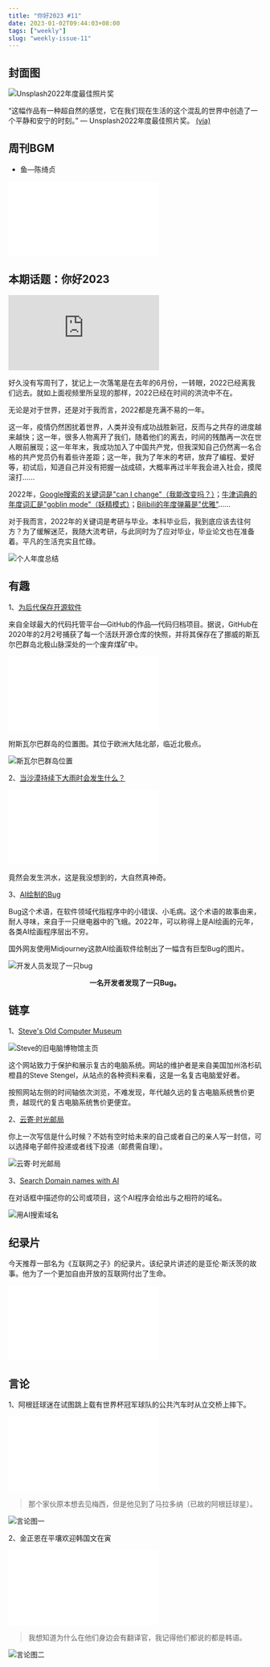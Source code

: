 ```yaml
---
title: "你好2023 #11"
date: 2023-01-02T09:44:03+08:00
tags: ["weekly"]
slug: "weekly-issue-11"
---
```


## 封面图

![Unsplash2022年度最佳照片奖](https://vip2.loli.io/2023/01/02/aEuIAXRplML1ib6.webp)

“这幅作品有一种超自然的感觉，它在我们现在生活的这个混乱的世界中创造了一个平静和安宁的时刻。” — Unsplash2022年度最佳照片奖。 [(via)](https://awards.unsplash.com/2022/#/community-photo)

## 周刊BGM

+ 鱼—陈绮贞

<iframe src="//player.bilibili.com/player.html?aid=690206806&bvid=BV1V24y1m7Yx&cid=893402014&page=1" scrolling="no" border="0" frameborder="no" framespacing="0" allowfullscreen="true" class="bilibili"> </iframe>

## 本期话题：你好2023

<iframe src="https://player.bilibili.com/player.html?aid=519647638&bvid=BV1Wg411x7sx&cid=948309604&page=1"  scrolling="no" border="0" frameborder="no" framespacing="0" allowfullscreen="true" class="bilibili"> </iframe>

好久没有写周刊了，犹记上一次落笔是在去年的6月份，一转眼，2022已经离我们远去。就如上面视频里所呈现的那样，2022已经在时间的洪流中不在。

无论是对于世界，还是对于我而言，2022都是充满不易的一年。

这一年，疫情仍然困扰着世界，人类并没有成功战胜新冠，反而与之共存的进度越来越快；这一年，很多人物离开了我们，随着他们的离去，时间的残酷再一次在世人眼前展现；这一年年末，我成功加入了中国共产党，但我深知自己仍然离一名合格的共产党员仍有着些许差距；这一年，我为了年末的考研，放弃了编程、爱好等，初试后，知道自己并没有把握一战成硕，大概率再过半年我会进入社会，摸爬滚打......

2022年，[Google搜索的关键词是"can I change"（我能改变吗？）](https://about.google/stories/year-in-search/)；[牛津词典的年度词汇是"goblin mode"（妖精模式）](https://languages.oup.com/word-of-the-year/2022/)；[Bilibili的年度弹幕是"优雅"](https://www.bilibili.com/blackboard/activity-Lvg7KQjIag.html)......


对于我而言，2022年的关键词是考研与毕业。本科毕业后，我到底应该去往何方？为了缓解迷茫，我随大流考研，与此同时为了应对毕业，毕业论文也在准备着。平凡的生活充实且忙碌。

![个人年度总结](https://vip2.loli.io/2023/01/02/KgnlDVQxm6biZA9.webp)



## 有趣

1、[为后代保存开源软件](https://archiveprogram.github.com/)

来自全球最大的代码托管平台—GitHub的作品—代码归档项目。据说，GitHub在2020年的2月2号捕获了每一个活跃开源仓库的快照，并将其保存在了挪威的斯瓦尔巴群岛北极山脉深处的一个废弃煤矿中。

<iframe src="//player.bilibili.com/player.html?aid=711477211&bvid=BV1rD4y1m78m&cid=214423471&page=1" scrolling="no" border="0" frameborder="no" framespacing="0" allowfullscreen="true" class="bilibili"> </iframe>

附斯瓦尔巴群岛的位置图。其位于欧洲大陆北部，临近北极点。

![斯瓦尔巴群岛位置](https://vip2.loli.io/2023/01/02/O3Q47U8tDaV1IH2.webp)



2、[当沙漠持续下大雨时会发生什么？](https://www.reddit.com/r/MTRelaxation67/comments/z88ihb/what_happens_when_a_desert_gets_rain/)

<iframe src="//player.bilibili.com/player.html?aid=222212428&bvid=BV198411E7e2&cid=948497301&page=1" scrolling="no" border="0" frameborder="no" framespacing="0" allowfullscreen="true" class="bilibili"> </iframe>

竟然会发生洪水，这是我没想到的，大自然真神奇。

3、[AI绘制的Bug](https://www.reddit.com/r/weirddalle/comments/zi14ae/a_developer_finding_a_bug_now_even_more_literal/)

Bug这个术语，在软件领域代指程序中的小错误、小毛病。这个术语的故事由来，耐人寻味，来自于一只继电器中的飞蛾。2022年，可以称得上是AI绘画的元年，各类AI绘画程序层出不穷。

国外网友使用Midjourney这款AI绘画软件绘制出了一幅含有巨型Bug的图片。

![开发人员发现了一只bug](https://vip2.loli.io/2023/01/02/2GXpwSm9gbKYNkP.webp)

<center><b>一名开发者发现了一只Bug。</b></center>



## 链享

1、[Steve's Old Computer Museum](http://oldcomputers.net/)

![Steve的旧电脑博物馆主页](https://vip2.loli.io/2023/01/02/hvIUFY1OsCun3WG.webp)

这个网站致力于保护和展示复古的电脑系统。网站的维护者是来自美国加州洛杉矶橙县的Steve Stengel，从站点的各种资料来看，这是一名复古电脑爱好者。

按照网站左侧的时间轴依次浏览，不难发现，年代越久远的复古电脑系统售价更贵，越现代的复古电脑系统售价更便宜。

2、[云寄·时光邮局](https://mail.totime.cn/)

你上一次写信是什么时候？不妨有空时给未来的自己或者自己的亲人写一封信，可以选择电子邮件投递或者线下投递（邮费需自理）。

![云寄·时光邮局](https://vip2.loli.io/2023/01/02/hqfUyZFOr8pT2cl.webp)

3、[Search Domain names with AI](https://smartynames.com/)

在对话框中描述你的公司或项目，这个AI程序会给出与之相符的域名。

![用AI搜索域名](https://vip2.loli.io/2023/01/03/qEVwyag3XLeK5T9.webp)



## 纪录片

今天推荐一部名为《互联网之子》的纪录片。该纪录片讲述的是亚伦·斯沃茨的故事。他为了一个更加自由开放的互联网付出了生命。

<iframe src="//player.bilibili.com/player.html?aid=16549975&bvid=BV1rx411V75r&cid=26994578&page=1" scrolling="no" border="0" frameborder="no" framespacing="0" allowfullscreen="true" class="bilibili"> </iframe>



## 言论

1、阿根廷球迷在试图跳上载有世界杯冠军球队的公共汽车时从立交桥上摔下。

<iframe src="//player.bilibili.com/player.html?aid=692206780&bvid=BV1Z24y1v7ix&cid=949017983&page=1" scrolling="no" border="0" frameborder="no" framespacing="0" allowfullscreen="true" class="bilibili"> </iframe>

> 那个家伙原本想去见梅西，但是他见到了马拉多纳（已故的阿根廷球星）。

![言论图一](https://vip2.loli.io/2023/01/03/MJ3pTB2ifegnqxb.webp)

2、金正恩在平壤欢迎韩国文在寅

<iframe src="//player.bilibili.com/player.html?aid=31962726&bvid=BV1NW411C76X&cid=55906755&page=1" scrolling="no" border="0" frameborder="no" framespacing="0" allowfullscreen="true" class="bilibili"> </iframe>

> 我想知道为什么在他们身边会有翻译官，我记得他们都说的都是韩语。

![言论图二](https://vip2.loli.io/2023/01/03/xyYFH9dkIvr8UmM.webp)


